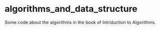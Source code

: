 # algorithms_and_data_structure
Some code about the algorithms in the book of Intriduction to Algorithms.
